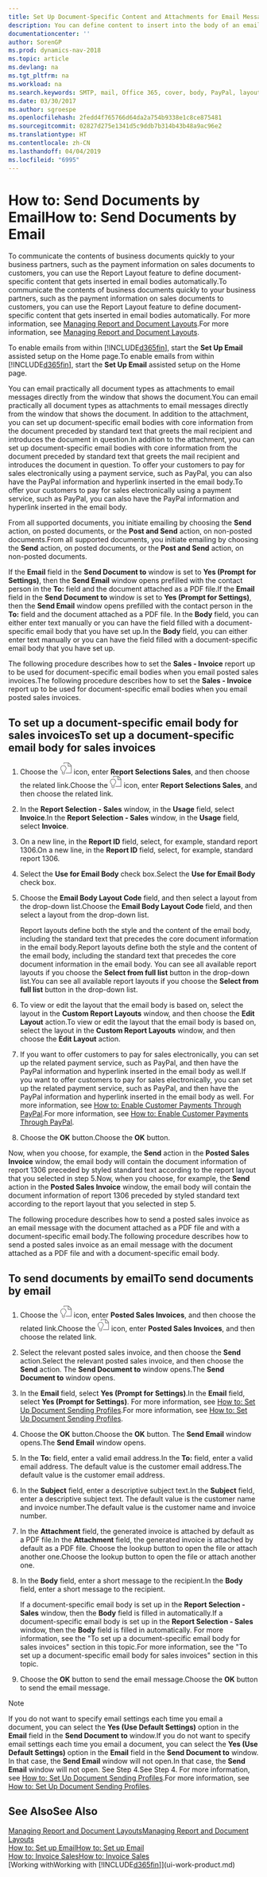 ```yaml
---
title: Set Up Document-Specific Content and Attachments for Email Messages
description: You can define content to insert into the body of an email message, for example, a PayPal link. You can also attach documents to email messages.
documentationcenter: ''
author: SorenGP
ms.prod: dynamics-nav-2018
ms.topic: article
ms.devlang: na
ms.tgt_pltfrm: na
ms.workload: na
ms.search.keywords: SMTP, mail, Office 365, cover, body, PayPal, layout
ms.date: 03/30/2017
ms.author: sgroespe
ms.openlocfilehash: 2fedd4f765766d64da2a754b9338e1c8ce875481
ms.sourcegitcommit: 02827d275e1341d5c9ddb7b314b43b48a9ac96e2
ms.translationtype: HT
ms.contentlocale: zh-CN
ms.lasthandoff: 04/04/2019
ms.locfileid: "6995"
---
```

# <a name="how-to-send-documents-by-email"></a><span data-ttu-id="836d7-104">How to: Send Documents by Email</span><span class="sxs-lookup"><span data-stu-id="836d7-104">How to: Send Documents by Email</span></span>
<span data-ttu-id="836d7-105">To communicate the contents of business documents quickly to your business partners, such as the payment information on sales documents to customers, you can use the Report Layout feature to define document-specific content that gets inserted in email bodies automatically.</span><span class="sxs-lookup"><span data-stu-id="836d7-105">To communicate the contents of business documents quickly to your business partners, such as the payment information on sales documents to customers, you can use the Report Layout feature to define document-specific content that gets inserted in email bodies automatically.</span></span> <span data-ttu-id="836d7-106">For more information, see [Managing Report and Document Layouts](ui-manage-report-layouts.md).</span><span class="sxs-lookup"><span data-stu-id="836d7-106">For more information, see [Managing Report and Document Layouts](ui-manage-report-layouts.md).</span></span>

<span data-ttu-id="836d7-107">To enable emails from within [!INCLUDE[d365fin](includes/d365fin_md.md)], start the **Set Up Email** assisted setup on the Home page.</span><span class="sxs-lookup"><span data-stu-id="836d7-107">To enable emails from within [!INCLUDE[d365fin](includes/d365fin_md.md)], start the **Set Up Email** assisted setup on the Home page.</span></span>

<span data-ttu-id="836d7-108">You can email practically all document types as attachments to email messages directly from the window that shows the document.</span><span class="sxs-lookup"><span data-stu-id="836d7-108">You can email practically all document types as attachments to email messages directly from the window that shows the document.</span></span> <span data-ttu-id="836d7-109">In addition to the attachment, you can set up document-specific email bodies with core information from the document preceded by standard text that greets the mail recipient and introduces the document in question.</span><span class="sxs-lookup"><span data-stu-id="836d7-109">In addition to the attachment, you can set up document-specific email bodies with core information from the document preceded by standard text that greets the mail recipient and introduces the document in question.</span></span> <span data-ttu-id="836d7-110">To offer your customers to pay for sales electronically using a payment service, such as PayPal, you can also have the PayPal information and hyperlink inserted in the email body.</span><span class="sxs-lookup"><span data-stu-id="836d7-110">To offer your customers to pay for sales electronically using a payment service, such as PayPal, you can also have the PayPal information and hyperlink inserted in the email body.</span></span>

<span data-ttu-id="836d7-111">From all supported documents, you initiate emailing by choosing the **Send** action, on posted documents, or the **Post and Send** action, on non-posted documents.</span><span class="sxs-lookup"><span data-stu-id="836d7-111">From all supported documents, you initiate emailing by choosing the **Send** action, on posted documents, or the **Post and Send** action, on non-posted documents.</span></span>

<span data-ttu-id="836d7-112">If the **Email** field in the **Send Document to** window is set to **Yes (Prompt for Settings)**, then the **Send Email** window opens prefilled with the contact person in the **To:** field and the document attached as a PDF file.</span><span class="sxs-lookup"><span data-stu-id="836d7-112">If the **Email** field in the **Send Document to** window is set to **Yes (Prompt for Settings)**, then the **Send Email** window opens prefilled with the contact person in the **To:** field and the document attached as a PDF file.</span></span> <span data-ttu-id="836d7-113">In the **Body** field, you can either enter text manually or you can have the field filled with a document-specific email body that you have set up.</span><span class="sxs-lookup"><span data-stu-id="836d7-113">In the **Body** field, you can either enter text manually or you can have the field filled with a document-specific email body that you have set up.</span></span>

<span data-ttu-id="836d7-114">The following procedure describes how to set the **Sales - Invoice** report up to be used for document-specific email bodies when you email posted sales invoices.</span><span class="sxs-lookup"><span data-stu-id="836d7-114">The following procedure describes how to set the **Sales - Invoice** report up to be used for document-specific email bodies when you email posted sales invoices.</span></span>

## <a name="to-set-up-a-document-specific-email-body-for-sales-invoices"></a><span data-ttu-id="836d7-115">To set up a document-specific email body for sales invoices</span><span class="sxs-lookup"><span data-stu-id="836d7-115">To set up a document-specific email body for sales invoices</span></span>
1. <span data-ttu-id="836d7-116">Choose the ![Search for Page or Report](media/ui-search/search_small.png "Search for Page or Report icon") icon, enter **Report Selections Sales**, and then choose the related link.</span><span class="sxs-lookup"><span data-stu-id="836d7-116">Choose the ![Search for Page or Report](media/ui-search/search_small.png "Search for Page or Report icon") icon, enter **Report Selections Sales**, and then choose the related link.</span></span>
2. <span data-ttu-id="836d7-117">In the **Report Selection - Sales** window, in the **Usage** field, select **Invoice**.</span><span class="sxs-lookup"><span data-stu-id="836d7-117">In the **Report Selection - Sales** window, in the **Usage** field, select **Invoice**.</span></span>
3. <span data-ttu-id="836d7-118">On a new line, in the **Report ID** field, select, for example, standard report 1306.</span><span class="sxs-lookup"><span data-stu-id="836d7-118">On a new line, in the **Report ID** field, select, for example, standard report 1306.</span></span>
4. <span data-ttu-id="836d7-119">Select the **Use for Email Body** check box.</span><span class="sxs-lookup"><span data-stu-id="836d7-119">Select the **Use for Email Body** check box.</span></span>
5. <span data-ttu-id="836d7-120">Choose the **Email Body Layout Code** field, and then select a layout from the drop-down list.</span><span class="sxs-lookup"><span data-stu-id="836d7-120">Choose the **Email Body Layout Code** field, and then select a layout from the drop-down list.</span></span>

    <span data-ttu-id="836d7-121">Report layouts define both the style and the content of the email body, including the standard text that precedes the core document information in the email body.</span><span class="sxs-lookup"><span data-stu-id="836d7-121">Report layouts define both the style and the content of the email body, including the standard text that precedes the core document information in the email body.</span></span> <span data-ttu-id="836d7-122">You can see all available report layouts if you choose the **Select from full list** button in the drop-down list.</span><span class="sxs-lookup"><span data-stu-id="836d7-122">You can see all available report layouts if you choose the **Select from full list** button in the drop-down list.</span></span>
6. <span data-ttu-id="836d7-123">To view or edit the layout that the email body is based on, select the layout in the **Custom Report Layouts** window, and then choose the **Edit Layout** action.</span><span class="sxs-lookup"><span data-stu-id="836d7-123">To view or edit the layout that the email body is based on, select the layout in the **Custom Report Layouts** window, and then choose the **Edit Layout** action.</span></span>
7. <span data-ttu-id="836d7-124">If you want to offer customers to pay for sales electronically, you can set up the related payment service, such as PayPal, and then have the PayPal information and hyperlink inserted in the email body as well.</span><span class="sxs-lookup"><span data-stu-id="836d7-124">If you want to offer customers to pay for sales electronically, you can set up the related payment service, such as PayPal, and then have the PayPal information and hyperlink inserted in the email body as well.</span></span> <span data-ttu-id="836d7-125">For more information, see [How to: Enable Customer Payments Through PayPal](sales-how-enable-payment-service-extensions.md).</span><span class="sxs-lookup"><span data-stu-id="836d7-125">For more information, see [How to: Enable Customer Payments Through PayPal](sales-how-enable-payment-service-extensions.md).</span></span>
8. <span data-ttu-id="836d7-126">Choose the **OK** button.</span><span class="sxs-lookup"><span data-stu-id="836d7-126">Choose the **OK** button.</span></span>

<span data-ttu-id="836d7-127">Now, when you choose, for example, the **Send** action in the **Posted Sales Invoice** window, the email body will contain the document information of report 1306 preceded by styled standard text according to the report layout that you selected in step 5.</span><span class="sxs-lookup"><span data-stu-id="836d7-127">Now, when you choose, for example, the **Send** action in the **Posted Sales Invoice** window, the email body will contain the document information of report 1306 preceded by styled standard text according to the report layout that you selected in step 5.</span></span>

<span data-ttu-id="836d7-128">The following procedure describes how to send a posted sales invoice as an email message with the document attached as a PDF file and with a document-specific email body.</span><span class="sxs-lookup"><span data-stu-id="836d7-128">The following procedure describes how to send a posted sales invoice as an email message with the document attached as a PDF file and with a document-specific email body.</span></span>

## <a name="to-send-documents-by-email"></a><span data-ttu-id="836d7-129">To send documents by email</span><span class="sxs-lookup"><span data-stu-id="836d7-129">To send documents by email</span></span>
1. <span data-ttu-id="836d7-130">Choose the ![Search for Page or Report](media/ui-search/search_small.png "Search for Page or Report icon") icon, enter **Posted Sales Invoices**, and then choose the related link.</span><span class="sxs-lookup"><span data-stu-id="836d7-130">Choose the ![Search for Page or Report](media/ui-search/search_small.png "Search for Page or Report icon") icon, enter **Posted Sales Invoices**, and then choose the related link.</span></span>
2. <span data-ttu-id="836d7-131">Select the relevant posted sales invoice, and then choose the **Send** action.</span><span class="sxs-lookup"><span data-stu-id="836d7-131">Select the relevant posted sales invoice, and then choose the **Send** action.</span></span> <span data-ttu-id="836d7-132">The **Send Document to** window opens.</span><span class="sxs-lookup"><span data-stu-id="836d7-132">The **Send Document to** window opens.</span></span>
3. <span data-ttu-id="836d7-133">In the **Email** field, select **Yes (Prompt for Settings)**.</span><span class="sxs-lookup"><span data-stu-id="836d7-133">In the **Email** field, select **Yes (Prompt for Settings)**.</span></span> <span data-ttu-id="836d7-134">For more information, see [How to: Set Up Document Sending Profiles](sales-how-setup-document-send-profiles.md).</span><span class="sxs-lookup"><span data-stu-id="836d7-134">For more information, see [How to: Set Up Document Sending Profiles](sales-how-setup-document-send-profiles.md).</span></span>
4. <span data-ttu-id="836d7-135">Choose the **OK** button.</span><span class="sxs-lookup"><span data-stu-id="836d7-135">Choose the **OK** button.</span></span> <span data-ttu-id="836d7-136">The **Send Email** window opens.</span><span class="sxs-lookup"><span data-stu-id="836d7-136">The **Send Email** window opens.</span></span>
5. <span data-ttu-id="836d7-137">In the **To:** field, enter a valid email address.</span><span class="sxs-lookup"><span data-stu-id="836d7-137">In the **To:** field, enter a valid email address.</span></span> <span data-ttu-id="836d7-138">The default value is the customer email address.</span><span class="sxs-lookup"><span data-stu-id="836d7-138">The default value is the customer email address.</span></span>
6. <span data-ttu-id="836d7-139">In the **Subject** field, enter a descriptive subject text.</span><span class="sxs-lookup"><span data-stu-id="836d7-139">In the **Subject** field, enter a descriptive subject text.</span></span> <span data-ttu-id="836d7-140">The default value is the customer name and invoice number.</span><span class="sxs-lookup"><span data-stu-id="836d7-140">The default value is the customer name and invoice number.</span></span>
7. <span data-ttu-id="836d7-141">In the **Attachment** field, the generated invoice is attached by default as a PDF file.</span><span class="sxs-lookup"><span data-stu-id="836d7-141">In the **Attachment** field, the generated invoice is attached by default as a PDF file.</span></span> <span data-ttu-id="836d7-142">Choose the lookup button to open the file or attach another one.</span><span class="sxs-lookup"><span data-stu-id="836d7-142">Choose the lookup button to open the file or attach another one.</span></span>
8. <span data-ttu-id="836d7-143">In the **Body** field, enter a short message to the recipient.</span><span class="sxs-lookup"><span data-stu-id="836d7-143">In the **Body** field, enter a short message to the recipient.</span></span>

    <span data-ttu-id="836d7-144">If a document-specific email body is set up in the **Report Selection - Sales** window, then the **Body** field is filled in automatically.</span><span class="sxs-lookup"><span data-stu-id="836d7-144">If a document-specific email body is set up in the **Report Selection - Sales** window, then the **Body** field is filled in automatically.</span></span> <span data-ttu-id="836d7-145">For more information, see the "To set up a document-specific email body for sales invoices" section in this topic.</span><span class="sxs-lookup"><span data-stu-id="836d7-145">For more information, see the "To set up a document-specific email body for sales invoices" section in this topic.</span></span>
9. <span data-ttu-id="836d7-146">Choose the **OK** button to send the email message.</span><span class="sxs-lookup"><span data-stu-id="836d7-146">Choose the **OK** button to send the email message.</span></span>

> [!NOTE]  
>   <span data-ttu-id="836d7-147">If you do not want to specify email settings each time you email a document, you can select the **Yes (Use Default Settings)** option in the **Email** field in the **Send Document to** window.</span><span class="sxs-lookup"><span data-stu-id="836d7-147">If you do not want to specify email settings each time you email a document, you can select the **Yes (Use Default Settings)** option in the **Email** field in the **Send Document to** window.</span></span> <span data-ttu-id="836d7-148">In that case, the **Send Email** window will not open.</span><span class="sxs-lookup"><span data-stu-id="836d7-148">In that case, the **Send Email** window will not open.</span></span> <span data-ttu-id="836d7-149">See Step 4.</span><span class="sxs-lookup"><span data-stu-id="836d7-149">See Step 4.</span></span> <span data-ttu-id="836d7-150">For more information, see [How to: Set Up Document Sending Profiles](sales-how-setup-document-send-profiles.md).</span><span class="sxs-lookup"><span data-stu-id="836d7-150">For more information, see [How to: Set Up Document Sending Profiles](sales-how-setup-document-send-profiles.md).</span></span>

## <a name="see-also"></a><span data-ttu-id="836d7-151">See Also</span><span class="sxs-lookup"><span data-stu-id="836d7-151">See Also</span></span>
[<span data-ttu-id="836d7-152">Managing Report and Document Layouts</span><span class="sxs-lookup"><span data-stu-id="836d7-152">Managing Report and Document Layouts</span></span>](ui-manage-report-layouts.md)  
[<span data-ttu-id="836d7-153">How to: Set up Email</span><span class="sxs-lookup"><span data-stu-id="836d7-153">How to: Set up Email</span></span>](madeira-how-setup-email.md)  
[<span data-ttu-id="836d7-154">How to: Invoice Sales</span><span class="sxs-lookup"><span data-stu-id="836d7-154">How to: Invoice Sales</span></span>](sales-how-invoice-sales.md)  
[<span data-ttu-id="836d7-155">Working with</span><span class="sxs-lookup"><span data-stu-id="836d7-155">Working with</span></span> [!INCLUDE[d365fin](includes/d365fin_md.md)]](ui-work-product.md)
